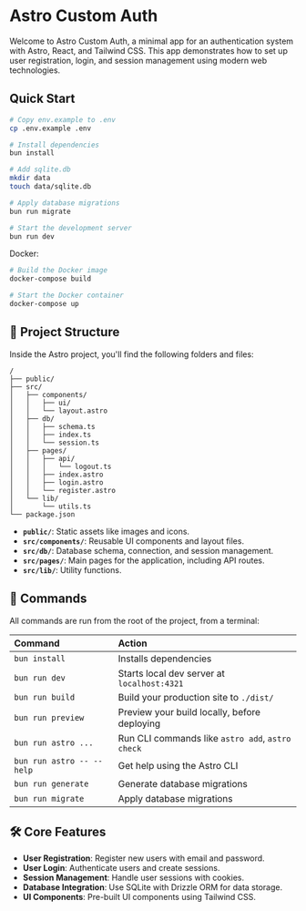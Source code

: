 # Astro Custom Auth

Welcome to Astro Custom Auth, a minimal app for an authentication system with Astro, React, and Tailwind CSS. This app demonstrates how to set up user registration, login, and session management using modern web technologies.

## Quick Start

```bash
# Copy env.example to .env
cp .env.example .env

# Install dependencies
bun install

# Add sqlite.db
mkdir data
touch data/sqlite.db

# Apply database migrations
bun run migrate

# Start the development server
bun run dev
```

Docker:

```bash
# Build the Docker image
docker-compose build

# Start the Docker container
docker-compose up
```

## 🚀 Project Structure

Inside the Astro project, you'll find the following folders and files:

```text
/
├── public/
├── src/
│   ├── components/
│   │   ├── ui/
│   │   └── layout.astro
│   ├── db/
│   │   ├── schema.ts
│   │   ├── index.ts
│   │   └── session.ts
│   ├── pages/
│   │   ├── api/
│   │   │   └── logout.ts
│   │   ├── index.astro
│   │   ├── login.astro
│   │   └── register.astro
│   └── lib/
│       └── utils.ts
└── package.json
```

- **`public/`**: Static assets like images and icons.
- **`src/components/`**: Reusable UI components and layout files.
- **`src/db/`**: Database schema, connection, and session management.
- **`src/pages/`**: Main pages for the application, including API routes.
- **`src/lib/`**: Utility functions.

## 🧞 Commands

All commands are run from the root of the project, from a terminal:

| Command                   | Action                                           |
| :------------------------ | :----------------------------------------------- |
| `bun install`             | Installs dependencies                            |
| `bun run dev`             | Starts local dev server at `localhost:4321`      |
| `bun run build`           | Build your production site to `./dist/`          |
| `bun run preview`         | Preview your build locally, before deploying     |
| `bun run astro ...`       | Run CLI commands like `astro add`, `astro check` |
| `bun run astro -- --help` | Get help using the Astro CLI                     |
| `bun run generate`        | Generate database migrations                     |
| `bun run migrate`         | Apply database migrations                        |

## 🛠️ Core Features

- **User Registration**: Register new users with email and password.
- **User Login**: Authenticate users and create sessions.
- **Session Management**: Handle user sessions with cookies.
- **Database Integration**: Use SQLite with Drizzle ORM for data storage.
- **UI Components**: Pre-built UI components using Tailwind CSS.
